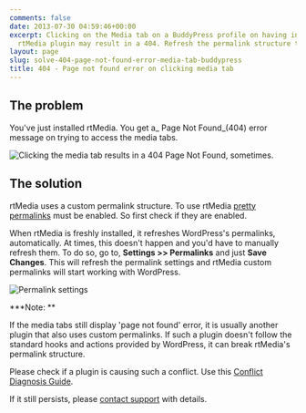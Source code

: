 ```yaml
---
comments: false
date: 2013-07-30 04:59:46+00:00
excerpt: Clicking on the Media tab on a BuddyPress profile on having installed the
  rtMedia plugin may result in a 404. Refresh the permalink structure to fix this.
layout: page
slug: solve-404-page-not-found-error-media-tab-buddypress
title: 404 - Page not found error on clicking media tab
---
```


## The problem


You've just installed rtMedia. You get a_ Page Not Found_(404) error message on trying to access the media tabs.

![Clicking the media tab results in a 404 Page Not Found, sometimes.](https://rtcamp.com/wp-content/uploads/2013/07/ClickingMediaTabResultsIn404.png)


## The solution


rtMedia uses a custom permalink structure. To use rtMedia [pretty permalinks](http://codex.wordpress.org/Using_Permalinks) must be enabled. So first check if they are enabled.

When rtMedia is freshly installed, it refreshes WordPress's permalinks, automatically. At times, this doesn't happen and you'd have to manually refresh them. To do so, go to, **Settings >> Permalinks** and just **Save Changes**. This will refresh the permalink settings and rtMedia custom permalinks will start working with WordPress.

![Permalink settings](https://rtcamp.com/wp-content/uploads/2013/07/permalinkSettingsWordPress.png)

***Note: **

If the media tabs still display 'page not found' error, it is usually another plugin that also uses custom permalinks. If such a plugin doesn't follow the standard hooks and actions provided by WordPress, it can break rtMedia's permalink structure.

Please check if a plugin is causing such a conflict. Use this [Conflict Diagnosis Guide](https://rtcamp.com/rtmedia/docs/troubleshooting/conflict-diagnosis-guide-wordpress-plugins/).

If it still persists, please [contact support](https://rtcamp.com/support) with details.
